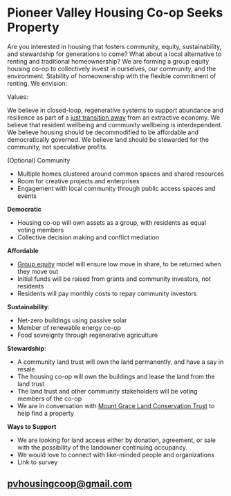 # Pioneer Valley Housing Co-op Seeks Property 

Are you interested in housing that fosters community, equity, sustainability, and stewardship for generations to come? What about a local alternative to renting and traditional homeownership? We are forming a group equity housing co-op to collectively invest in ourselves, our community, and the environment. Stability of homeownership with the flexible commitment of renting. We envision:

Values:

We believe in closed-loop, regenerative systems to support abundance and resilience as part of a [just transition away](https://movementgeneration.org/wp-content/uploads/2016/11/JT_booklet_English_SPREADs_web.pdf) from an extractive economy.
We believe that resident wellbeing and community wellbeing is interdependent.
We believe housing should be decommodified to be affordable and democratically governed.
We believe land should be stewarded for the community, not speculative profits.

(Optional) Community
* Multiple homes clustered around common spaces and shared resources  
* Room for creative projects and enterprises
* Engagement with local community through public access spaces and events

**Democratic** 
* Housing co-op will own assets as a group, with residents as equal voting members
* Collective decision making and conflict mediation

**Affordable** 
* [Group equity](https://www.nasco.coop/development/handbook/equity) model will ensure low move in share, to be returned when they move out
* Initial funds will be raised from grants and community investors, not residents
* Residents will pay monthly costs to repay community investors

**Sustainability**:
* Net-zero buildings using passive solar 
* Member of renewable energy co-op
* Food sovreignty through regenerative agriculture 

**Stewardship**: 
* A community land trust will own the land permanently, and have a say in resale
* The housing co-op will own the buildings and lease the land from the land trust
* The land trust and other community stakeholders will be voting members of the co-op 
* We are in conversation with [Mount Grace Land Conservation Trust](https://www.mountgrace.org/) to help find a property

**Ways to Support**
* We are looking for land access either by donation, agreement, or sale with the possibility of the landowner continuing occupancy. 
* We would love to connect with like-minded people and organizations
* Link to survey

## [pvhousingcoop@gmail.com](pvhousingcoop@gmail.com)
